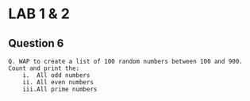 # LAB 1 & 2

## Question 6

    Q. WAP to create a list of 100 random numbers between 100 and 900. Count and print the:
        i.  All odd numbers
        ii. All even numbers
        iii.All prime numbers
